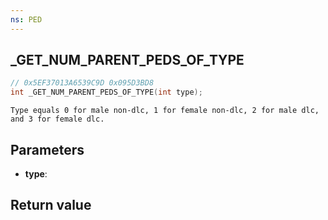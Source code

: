 ```yaml
---
ns: PED
---
```

## _GET_NUM_PARENT_PEDS_OF_TYPE

```c
// 0x5EF37013A6539C9D 0x095D3BD8
int _GET_NUM_PARENT_PEDS_OF_TYPE(int type);
```

```
Type equals 0 for male non-dlc, 1 for female non-dlc, 2 for male dlc, and 3 for female dlc.  
```

## Parameters
* **type**: 

## Return value
